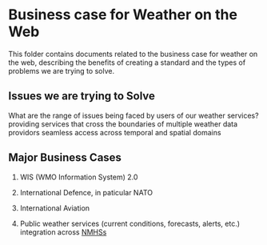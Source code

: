 # Business case for Weather on the Web

This folder contains documents related to the business case for weather on the web, describing the benefits of creating a standard and the types of problems we are trying to solve. 

## Issues we are trying to Solve
What are the range of issues being faced by users of our weather services?
providing services that cross the boundaries of multiple weather data providors
seamless access across temporal and spatial domains

## Major Business Cases
1. WIS (WMO Information System) 2.0

2. International Defence, in paticular NATO

3. International Aviation

4. Public weather services (current conditions, forecasts, alerts, etc.) integration across [NMHSs](https://public.wmo.int/en/our-mandate/how-we-do-it/role-and-operation-of-nmhss)
